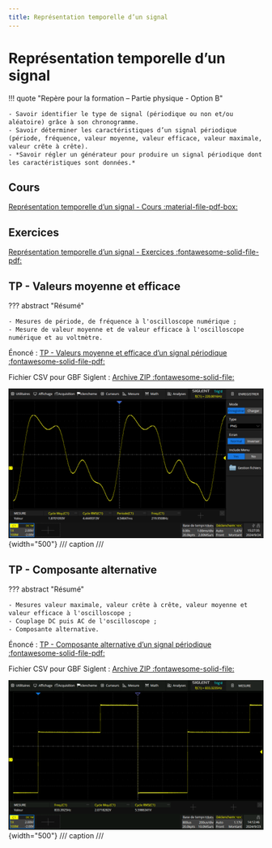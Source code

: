 ```yaml
---
title: Représentation temporelle d’un signal
---
```


# Représentation temporelle d’un signal

!!! quote "Repère pour la formation – Partie physique - Option B"

    - Savoir identifier le type de signal (périodique ou non et/ou aléatoire) grâce à son chronogramme.
    - Savoir déterminer les caractéristiques d’un signal périodique (période, fréquence, valeur moyenne, valeur efficace, valeur maximale, valeur crête à crête).
    - *Savoir régler un générateur pour produire un signal périodique dont les caractéristiques sont données.*



## Cours

[Représentation temporelle d’un signal - Cours :material-file-pdf-box:](../../assets/cours/representation-temporelle-signaux/bts-ciel_representation-temporelle-signaux_cours.pdf)


## Exercices

[Représentation temporelle d’un signal - Exercices :fontawesome-solid-file-pdf:](../../assets/cours/representation-temporelle-signaux/bts-ciel_representation-temporelle-signaux_exercices.pdf)




## TP - Valeurs moyenne et efficace

??? abstract "Résumé"

    - Mesures de période, de fréquence à l'oscilloscope numérique ;
    - Mesure de valeur moyenne et de valeur efficace à l'oscilloscope numérique et au voltmètre.

Énoncé : [TP - Valeurs moyenne et efficace d’un signal périodique :fontawesome-solid-file-pdf:](../../assets/cours/representation-temporelle-signaux/bts-ciel_representation-temporelle-signaux_TP1.pdf)

Fichier CSV pour GBF Siglent : [Archive ZIP :fontawesome-solid-file:](../../assets/cours/representation-temporelle-signaux/tp1_signal_CSV.zip)

![](../../assets/cours/representation-temporelle-signaux/tp1_scope.png){width="500"}
/// caption
///



## TP - Composante alternative

??? abstract "Résumé"
    
    - Mesures valeur maximale, valeur crête à crête, valeur moyenne et valeur efficace à l'oscilloscope ;
    - Couplage DC puis AC de l'oscilloscope ;
    - Composante alternative.


Énoncé : [TP - Composante alternative d’un signal périodique :fontawesome-solid-file-pdf:](../../assets/cours/representation-temporelle-signaux/bts-ciel_representation-temporelle-signaux_TP2.pdf)

Fichier CSV pour GBF Siglent : [Archive ZIP :fontawesome-solid-file:](../../assets/cours/representation-temporelle-signaux/tp2_signal_CSV.zip)

![](../../assets/cours/representation-temporelle-signaux/tp2_scope.png){width="500"}
/// caption
///